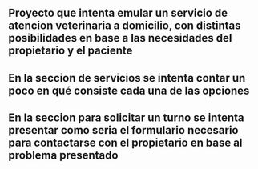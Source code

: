 ## Proyecto que intenta emular un servicio de atencion veterinaria a domicilio, con distintas posibilidades en base a las necesidades del propietario y el paciente ##

## En la seccion de servicios se intenta contar un poco en qué consiste cada una de las opciones ##

## En la seccion para solicitar un turno se intenta presentar como seria el formulario necesario para contactarse con el propietario en base al problema presentado ##